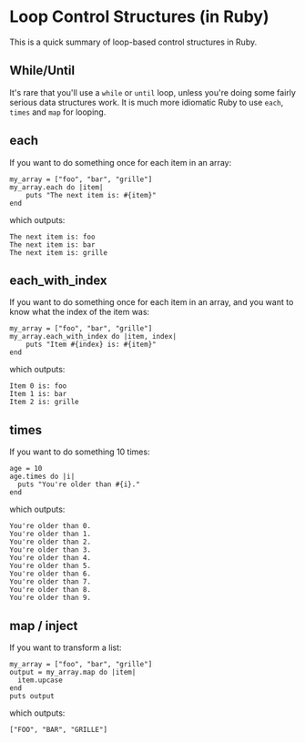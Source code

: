 # Loop Control Structures (in Ruby)

This is a quick summary of loop-based control structures in Ruby.

## While/Until

It's rare that you'll use a `while` or `until` loop, unless you're doing some fairly serious data structures work.  It is much more idiomatic Ruby to use `each`, `times` and `map` for looping.

## each

If you want to do something once for each item in an array:

    my_array = ["foo", "bar", "grille"]
    my_array.each do |item|
        puts "The next item is: #{item}"
    end

which outputs:

    The next item is: foo
    The next item is: bar
    The next item is: grille

## each_with_index

If you want to do something once for each item in an array, and you want to know what the index of the item was:

    my_array = ["foo", "bar", "grille"]
    my_array.each_with_index do |item, index|
        puts "Item #{index} is: #{item}"
    end

which outputs:

    Item 0 is: foo
    Item 1 is: bar
    Item 2 is: grille


## times

If you want to do something 10 times:

    age = 10
    age.times do |i|
      puts "You're older than #{i}."
    end

which outputs:

    You're older than 0.
    You're older than 1.
    You're older than 2.
    You're older than 3.
    You're older than 4.
    You're older than 5.
    You're older than 6.
    You're older than 7.
    You're older than 8.
    You're older than 9.

## map / inject

If you want to transform a list:

    my_array = ["foo", "bar", "grille"]
    output = my_array.map do |item|
      item.upcase
    end
    puts output

which outputs:

    ["FOO", "BAR", "GRILLE"]
